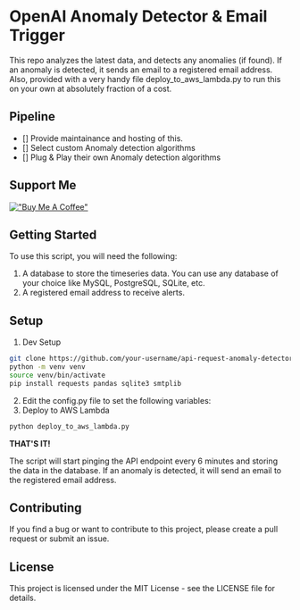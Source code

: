 # OpenAI Anomaly Detector & Email Trigger
This repo analyzes the latest data, and detects any anomalies (if found). If an anomaly is detected, it sends an email to a registered email address. Also, provided with a very handy file deploy_to_aws_lambda.py to run this on your own at absolutely fraction of a cost.

## Pipeline
- [] Provide maintainance and hosting of this.
- [] Select custom Anomaly detection algorithms
- [] Plug & Play their own Anomaly detection algorithms

## Support Me
[!["Buy Me A Coffee"](https://www.buymeacoffee.com/assets/img/custom_images/orange_img.png)](https://www.buymeacoffee.com/asvs)
## Getting Started
To use this script, you will need the following:
1. A database to store the timeseries data. You can use any database of your choice like MySQL, PostgreSQL, SQLite, etc.
2. A registered email address to receive alerts.

## Setup
1. Dev Setup 
```bash
git clone https://github.com/your-username/api-request-anomaly-detector.git
python -m venv venv
source venv/bin/activate
pip install requests pandas sqlite3 smtplib
```
2. Edit the config.py file to set the following variables:
3. Deploy to AWS Lambda
```python
python deploy_to_aws_lambda.py
```

**THAT'S IT!**

The script will start pinging the API endpoint every 6 minutes and storing the data in the database. If an anomaly is detected, it will send an email to the registered email address.

## Contributing
If you find a bug or want to contribute to this project, please create a pull request or submit an issue.

## License
This project is licensed under the MIT License - see the LICENSE file for details.
